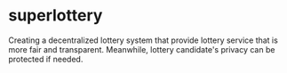 # superlottery
Creating a decentralized lottery system that provide lottery service that is more fair and transparent. Meanwhile, lottery candidate's privacy can be protected if needed.
